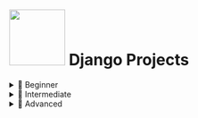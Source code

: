 # <img src="https://static.djangoproject.com/img/logos/django-logo-negative.svg" width="100" /> Django Projects

<details>
  <summary>🌱 Beginner</summary>
  <ul>
    <li><a href="#" target="_blank">Blog App</a></li>
    <li><a href="#" target="_blank">To-Do List</a></li>
  </ul>
</details>

<details>
  <summary>🌿 Intermediate</summary>
  <ul>
    <li><a href="#" target="_blank">E-commerce Site</a></li>
    <li><a href="#" target="_blank">Job Board</a></li>
  </ul>
</details>

<details>
  <summary>🌳 Advanced</summary>
  <ul>
    <li><a href="#" target="_blank">Multi-Tenant SaaS Platform</a></li>
    <li><a href="#" target="_blank">Real-time Chat App (Django + Channels)</a></li>
  </ul>
</details>

